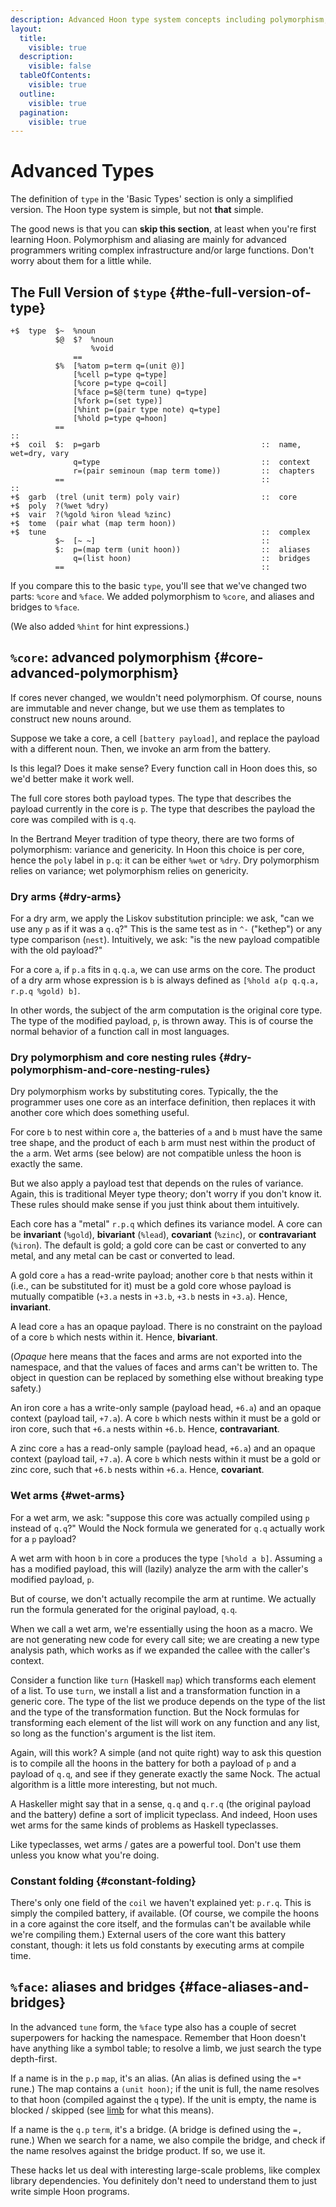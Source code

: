 ```yaml
---
description: Advanced Hoon type system concepts including polymorphism, variance, wet and dry arms, core nesting rules, and advanced features like aliasing and bridges for complex programming scenarios.
layout:
  title:
    visible: true
  description:
    visible: false
  tableOfContents:
    visible: true
  outline:
    visible: true
  pagination:
    visible: true
---
```


# Advanced Types

The definition of `type` in the 'Basic Types' section is only a simplified version.  The Hoon type system is simple, but not **that** simple.

The good news is that you can **skip this section**, at least when you're first learning Hoon.  Polymorphism and aliasing are mainly for advanced programmers writing complex infrastructure and/or large functions.  Don't worry about them for a little while.

## The Full Version of `$type` {#the-full-version-of-type}

```hoon
+$  type  $~  %noun
          $@  $?  %noun
                  %void
              ==
          $%  [%atom p=term q=(unit @)]
              [%cell p=type q=type]
              [%core p=type q=coil]
              [%face p=$@(term tune) q=type]
              [%fork p=(set type)]
              [%hint p=(pair type note) q=type]
              [%hold p=type q=hoon]
          ==
::
+$  coil  $:  p=garb                                    ::  name, wet=dry, vary
              q=type                                    ::  context
              r=(pair seminoun (map term tome))         ::  chapters
          ==                                            ::
::
+$  garb  (trel (unit term) poly vair)                  ::  core
+$  poly  ?(%wet %dry)
+$  vair  ?(%gold %iron %lead %zinc)
+$  tome  (pair what (map term hoon))
+$  tune                                                ::  complex
          $~  [~ ~]                                     ::
          $:  p=(map term (unit hoon))                  ::  aliases
              q=(list hoon)                             ::  bridges
          ==                                            ::
```

If you compare this to the basic `type`, you'll see that we've changed two parts: `%core` and `%face`.  We added polymorphism to `%core`, and aliases and bridges to `%face`.

(We also added `%hint` for hint expressions.)

## `%core`: advanced polymorphism {#core-advanced-polymorphism}

If cores never changed, we wouldn't need polymorphism.  Of course, nouns are immutable and never change, but we use them as templates to construct new nouns around.

Suppose we take a core, a cell `[battery payload]`, and replace the payload with a different noun.  Then, we invoke an arm from the battery.

Is this legal?  Does it make sense?  Every function call in Hoon does this, so we'd better make it work well.

The full core stores both payload types.  The type that describes the payload currently in the core is `p`.  The type that describes the payload the core was compiled with is `q.q`.

In the Bertrand Meyer tradition of type theory, there are two forms of polymorphism: variance and genericity.  In Hoon this choice is per core, hence the `poly` label in `p.q`: it can be either `%wet` or `%dry`. Dry polymorphism relies on variance; wet polymorphism relies on genericity.

### Dry arms {#dry-arms}

For a dry arm, we apply the Liskov substitution principle: we ask, "can we use any `p` as if it was a `q.q`?"  This is the same test as in `^-` ("kethep") or any type comparison (`nest`).  Intuitively, we ask: "is the new payload compatible with the old payload?"

For a core `a`, if `p.a` fits in `q.q.a`, we can use arms on the core.  The product of a dry arm whose expression is `b` is always defined as `[%hold a(p q.q.a, r.p.q %gold) b]`.

In other words, the subject of the arm computation is the original core type.  The type of the modified payload, `p`, is thrown away.  This is of course the normal behavior of a function call in most languages.

### Dry polymorphism and core nesting rules {#dry-polymorphism-and-core-nesting-rules}

Dry polymorphism works by substituting cores.  Typically, the the programmer uses one core as an interface definition, then replaces it with another core which does something useful.

For core `b` to nest within core `a`, the batteries of `a` and `b` must have the same tree shape, and the product of each `b` arm must nest within the product of the `a` arm.  Wet arms (see below) are not compatible unless the hoon is exactly the same.

But we also apply a payload test that depends on the rules of variance.  Again, this is traditional Meyer type theory; don't worry if you don't know it.  These rules should make sense if you just think about them intuitively.

Each core has a "metal" `r.p.q` which defines its variance model. A core can be **invariant** (`%gold`), **bivariant** (`%lead`), **covariant** (`%zinc`), or **contravariant** (`%iron`).  The default is gold; a gold core can be cast or converted to any metal, and any metal can be cast or converted to lead.

A gold core `a` has a read-write payload; another core `b` that nests within it (i.e., can be substituted for it) must be a gold core whose payload is mutually compatible (`+3.a` nests in `+3.b`, `+3.b` nests in `+3.a`).  Hence, **invariant**.

A lead core `a` has an opaque payload.  There is no constraint on the payload of a core `b` which nests within it.  Hence, **bivariant**.

(_Opaque_ here means that the faces and arms are not exported into the namespace, and that the values of faces and arms can't be written to. The object in question can be replaced by something else without breaking type safety.)

An iron core `a` has a write-only sample (payload head, `+6.a`) and an opaque context (payload tail, `+7.a`).  A core `b` which nests within it must be a gold or iron core, such that `+6.a` nests within `+6.b`.  Hence, **contravariant**.

A zinc core `a` has a read-only sample (payload head, `+6.a`) and an opaque context (payload tail, `+7.a`).  A core `b` which nests within it must be a gold or zinc core, such that `+6.b` nests within `+6.a`.  Hence, **covariant**.

### Wet arms {#wet-arms}

For a wet arm, we ask: "suppose this core was actually compiled using `p` instead of `q.q`?"  Would the Nock formula we generated for `q.q` actually work for a `p` payload?

A wet arm with hoon `b` in core `a` produces the type `[%hold a b]`.  Assuming `a` has a modified payload, this will (lazily) analyze the arm with the caller's modified payload, `p`.

But of course, we don't actually recompile the arm at runtime. We actually run the formula generated for the original payload, `q.q`.

When we call a wet arm, we're essentially using the hoon as a macro.  We are not generating new code for every call site; we are creating a new type analysis path, which works as if we expanded the callee with the caller's context.

Consider a function like `turn` (Haskell `map`) which transforms each element of a list.  To use `turn`, we install a list and a transformation function in a generic core.  The type of the list we produce depends on the type of the list and the type of the transformation function.  But the Nock formulas for transforming each element of the list will work on any function and any list, so long as the function's argument is the list item.

Again, will this work?  A simple (and not quite right) way to ask this question is to compile all the hoons in the battery for both a payload of `p` and a payload of `q.q`, and see if they generate exactly the same Nock.  The actual algorithm is a little more interesting, but not much.

A Haskeller might say that in a sense, `q.q` and `q.r.q` (the original payload and the battery) define a sort of implicit typeclass.  And indeed, Hoon uses wet arms for the same kinds of problems as Haskell typeclasses.

Like typeclasses, wet arms / gates are a powerful tool.  Don't use them unless you know what you're doing.

### Constant folding {#constant-folding}

There's only one field of the `coil` we haven't explained yet: `p.r.q`.  This is simply the compiled battery, if available.  (Of course, we compile the hoons in a core against the core itself, and the formulas can't be available while we're compiling them.) External users of the core want this battery constant, though: it lets us fold constants by executing arms at compile time.

## `%face`: aliases and bridges {#face-aliases-and-bridges}

In the advanced `tune` form, the `%face` type also has a couple of secret superpowers for hacking the namespace.  Remember that Hoon doesn't have anything like a symbol table; to resolve a limb, we just search the type depth-first.

If a name is in the `p.p` `map`, it's an alias.  (An alias is defined using the `=*` rune.) The map contains a `(unit hoon)`; if the unit is full, the name resolves to that hoon (compiled against the `q` type).  If the unit is empty, the name is blocked / skipped (see [limb](limbs/limb.md) for what this means).

If a name is the `q.p` `term`, it's a bridge.  (A bridge is defined using the `=,` rune.)  When we search for a name, we also compile the bridge, and check if the name resolves against the bridge product.  If so, we use it.

These hacks let us deal with interesting large-scale problems, like complex library dependencies.  You definitely don't need to understand them to just write simple Hoon programs.
